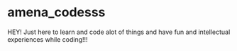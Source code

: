 # amena_codesss
HEY! Just here to learn and code alot of things and have fun and intellectual experiences while coding!!!
